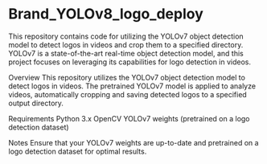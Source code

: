 # Brand_YOLOv8_logo_deploy
This repository contains code for utilizing the YOLOv7 object detection model to detect logos in videos and crop them to a specified directory. YOLOv7 is a state-of-the-art real-time object detection model, and this project focuses on leveraging its capabilities for logo detection in videos.

Overview
This repository utilizes the YOLOv7 object detection model to detect logos in videos. The pretrained YOLOv7 model is applied to analyze videos, automatically cropping and saving detected logos to a specified output directory.

Requirements
Python 3.x
OpenCV
YOLOv7 weights (pretrained on a logo detection dataset)

Notes
Ensure that your YOLOv7 weights are up-to-date and pretrained on a logo detection dataset for optimal results.

